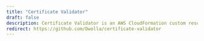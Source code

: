 ```yaml
---
title: "Certificate Validator"
draft: false
description: Certificate Validator is an AWS CloudFormation custom resource which facilitates AWS Certificate Manager (ACM) certificate validation via DNS.
redirect: https://github.com/Dwolla/certificate-validator
---
```


